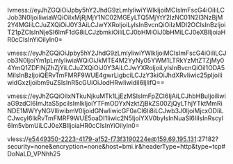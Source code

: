Ivmess://eyJhZGQiOiJpby5hY2JhdG9zLmlyIiwiYWlkIjoiMCIsImFscG4iOiIiLCJob3N0IjoiIiwiaWQiOiIxMjRjMjY1NC02MGEyLTQ5MjYtY2IzNC01N2I3NzBjM2Y4MGIiLCJuZXQiOiJ0Y3AiLCJwYXRoIjoiLyIsInBvcnQiOiIzMDI2OCIsInBzIjoiT21pZCIsInNjeSI6ImF1dG8iLCJzbmkiOiIiLCJ0bHMiOiJ0bHMiLCJ0eXBlIjoiaHR0cCIsInYiOiIyIn0=


vmess://eyJhZGQiOiJpby5hY2JhdG9zLmlyIiwiYWlkIjoiMCIsImFscG4iOiIiLCJob3N0IjoiYm1pLmlyIiwiaWQiOiJkMTE4M2YyNy05YWM1LTRkYzMtZTZjMy04YmQ1ZDFlNjZhZjYiLCJuZXQiOiJ0Y3AiLCJwYXRoIjoiLyIsInBvcnQiOiI1ODA5MiIsInBzIjoiQERvTmFMRF9WUE4gwrLigbciLCJzY3kiOiJhdXRvIiwic25pIjoiIiwidGxzIjoibm9uZSIsInR5cGUiOiJodHRwIiwidiI6IjIifQ==

vmess://eyJhZGQiOiIxNTkuNjkuMTk1LjEzMSIsImFpZCI6IjAiLCJhbHBuIjoiIiwiaG9zdCI6ImJtaS5pciIsImlkIjoiYTFmODYxNzktZjBkZS00ZjQyLThjYTktMmRiNDE1MWYyNGVlIiwibmV0IjoidGNwIiwicGF0aCI6Ii8iLCJwb3J0IjoiMjcxODIiLCJwcyI6IkRvTmFMRF9WUE5oaDI1Iiwic2N5IjoiYXV0byIsInNuaSI6IiIsInRscyI6Im5vbmUiLCJ0eXBlIjoiaHR0cCIsInYiOiIyIn0=


vless://e5449350-2223-4179-af52-f73f3190224e@159.69.195.131:27182?security=none&encryption=none&host=bmi.ir&headerType=http&type=tcp#DoNaLD_VPNhh25
